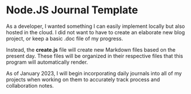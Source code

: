 # Node.JS Journal Template

As a developer, I wanted something I can easily implement locally but also hosted in the cloud. I did not want to have to create an elaborate new blog project, or keep a basic .doc file of my progress.

Instead, the <b>create.js</b> file will create new Markdown files based on the present day. These files will be organized in their respective files that this program will automatically render.

As of January 2023, I will begin incorporating daily journals into all of my projects when working on them to accurately track process and collaboration notes.